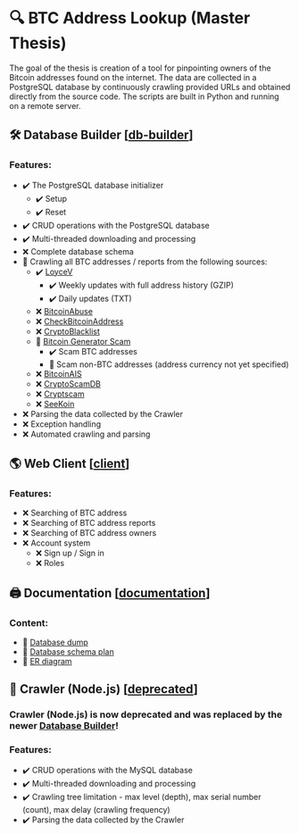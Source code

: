# :mag: BTC Address Lookup (Master Thesis)
The goal of the thesis is creation of a tool for pinpointing owners of the Bitcoin addresses found on the internet. The data are collected in a PostgreSQL database by continuously crawling provided URLs and obtained directly from the source code. The scripts are built in Python and running on a remote server.

## :hammer_and_wrench: Database Builder [[db-builder](db-builder "Database Builder")]
### Features:
- :heavy_check_mark: The PostgreSQL database initializer
  - :heavy_check_mark: Setup
  - :heavy_check_mark: Reset
- :heavy_check_mark: CRUD operations with the PostgreSQL database
- :heavy_check_mark: Multi-threaded downloading and processing
- :x: Complete database schema
- :hammer: Crawling all BTC addresses / reports from the following sources:
  - :heavy_check_mark: [LoyceV](http://alladdresses.loyce.club "LoyceV")
    - :heavy_check_mark: Weekly updates with full address history (GZIP)
    - :heavy_check_mark: Daily updates (TXT)
  - :x: [BitcoinAbuse](https://www.bitcoinabuse.com/reports "BitcoinAbuse")
  - :x: [CheckBitcoinAddress](https://checkbitcoinaddress.com/abuse-reports-to-bitcoin-address "CheckBitcoinAddress")
  - :x: [CryptoBlacklist](https://www.cryptoblacklist.io "CryptoBlacklist")
  - :hammer: [Bitcoin Generator Scam](http://ssrg.site.uottawa.ca/bgsieeesb2020/#urls "Bitcoin Generator Scam")
    - :heavy_check_mark: Scam BTC addresses
    - :hammer: Scam non-BTC addresses (address currency not yet specified)
  - :x: [BitcoinAIS](https://bitcoinais.com "BitcoinAIS")
  - :x: [CryptoScamDB](https://cryptoscamdb.org "CryptoScamDB")
  - :x: [Cryptscam](https://cryptscam.com "Cryptscam")
  - :x: [SeeKoin](https://www.seekoin.com/address.php "SeeKoin")
- :x: Parsing the data collected by the Crawler
- :x: Exception handling
- :x: Automated crawling and parsing

## :earth_americas: Web Client [[client](client "Web Client")]
### Features:
- :x: Searching of BTC address
- :x: Searching of BTC address reports
- :x: Searching of BTC address owners
- :x: Account system
  - :x: Sign up / Sign in
  - :x: Roles

## :printer: Documentation [[documentation](documentation "Documentation")]
### Content:
- :memo: [Database dump](documentation/db-dump.sql "Database dump")
- :memo: [Database schema plan](documentation/db-schema-plan.png "Database schema plan")
- :memo: [ER diagram](documentation/er-diagram.png "ER diagram")

## :ice_cube: Crawler (Node.js) [[deprecated](deprecated "Crawler (Node.js)")]
### **Crawler (Node.js) is now deprecated and was replaced by the newer [Database Builder](#hammer_and_wrench-database-builder-db-builder "Database Builder")!**
### Features:
- :heavy_check_mark: CRUD operations with the MySQL database
- :heavy_check_mark: Multi-threaded downloading and processing
- :heavy_check_mark: Crawling tree limitation - max level (depth), max serial number (count), max delay (crawling frequency)
- :heavy_check_mark: Parsing the data collected by the Crawler